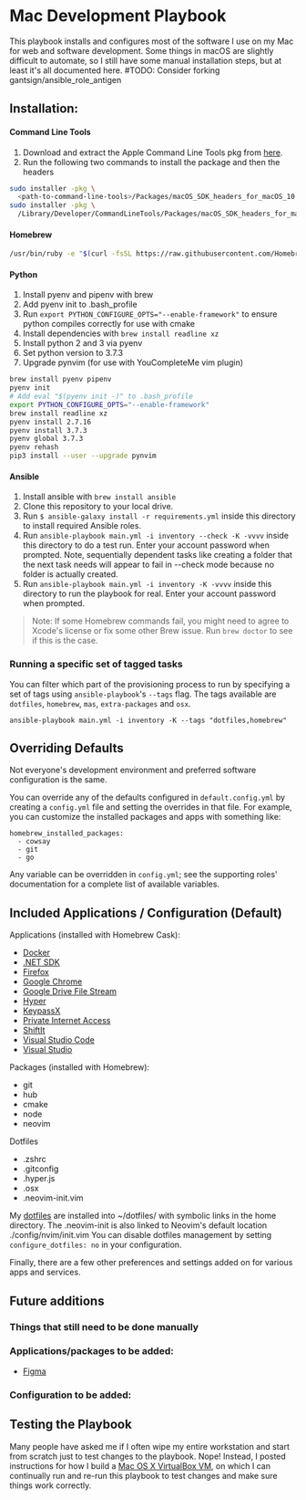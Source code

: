 # Mac Development Playbook

This playbook installs and configures most of the software I use on my Mac for web and software development. Some things in macOS are slightly difficult to automate, so I still have some manual installation steps, but at least it's all documented here.
#TODO: Consider forking gantsign/ansible_role_antigen

## Installation:
#### Command Line Tools
1. Download and extract the Apple Command Line Tools pkg from [here](https://developer.apple.com/download/more/).
2. Run the following two commands to install the package and then the headers
```bash
sudo installer -pkg \
  <path-to-command-line-tools>/Packages/macOS_SDK_headers_for_macOS_10.14.pkg -target /
sudo installer -pkg \
  /Library/Developer/CommandLineTools/Packages/macOS_SDK_headers_for_macOS_10.14.pkg -target /
```
#### Homebrew
```bash
/usr/bin/ruby -e "$(curl -fsSL https://raw.githubusercontent.com/Homebrew/install/master/install)"
```
#### Python
1. Install pyenv and pipenv with brew
2. Add pyenv init to .bash_profile
3. Run `export PYTHON_CONFIGURE_OPTS="--enable-framework"` to ensure python compiles correctly for use with cmake
4. Install dependencies with `brew install readline xz`
4. Install python 2 and 3 via pyenv
5. Set python version to 3.7.3
6. Upgrade pynvim (for use with YouCompleteMe vim plugin)
```bash
brew install pyenv pipenv
pyenv init
# Add eval "$(pyenv init -)" to .bash_profile
export PYTHON_CONFIGURE_OPTS="--enable-framework"
brew install readline xz
pyenv install 2.7.16
pyenv install 3.7.3
pyenv global 3.7.3
pyenv rehash
pip3 install --user --upgrade pynvim

```
#### Ansible
1. Install ansible with `brew install ansible`
3. Clone this repository to your local drive.
4. Run `$ ansible-galaxy install -r requirements.yml` inside this directory to install required Ansible roles.
5. Run `ansible-playbook main.yml -i inventory --check -K -vvvv` inside this directory to do a test run. Enter your account password when prompted. Note, sequentially dependent tasks like creating a folder that the next task needs will appear to fail in --check mode because no folder is actually created.
6. Run `ansible-playbook main.yml -i inventory -K -vvvv` inside this directory to run the playbook for real. Enter your account password when prompted.

> Note: If some Homebrew commands fail, you might need to agree to Xcode's license or fix some other Brew issue. Run `brew doctor` to see if this is the case.

### Running a specific set of tagged tasks

You can filter which part of the provisioning process to run by specifying a set of tags using `ansible-playbook`'s `--tags` flag. The tags available are `dotfiles`, `homebrew`, `mas`, `extra-packages` and `osx`.

    ansible-playbook main.yml -i inventory -K --tags "dotfiles,homebrew"

## Overriding Defaults

Not everyone's development environment and preferred software configuration is the same.

You can override any of the defaults configured in `default.config.yml` by creating a `config.yml` file and setting the overrides in that file. For example, you can customize the installed packages and apps with something like:

    homebrew_installed_packages:
      - cowsay
      - git
      - go

Any variable can be overridden in `config.yml`; see the supporting roles' documentation for a complete list of available variables.

## Included Applications / Configuration (Default)

Applications (installed with Homebrew Cask):

  - [Docker](https://www.docker.com/)
  - [.NET SDK](https://dotnet.microsoft.com)
  - [Firefox](https://www.mozilla.org/en-US/firefox/new/)
  - [Google Chrome](https://www.google.com/chrome/)
  - [Google Drive File Stream](https://www.google.com/drive/download/)
  - [Hyper](https://hyper.is)
  - [KeypassX](https://www.keepassx.org)
  - [Private Internet Access](https://www.privateinternetaccess.com/)
  - [ShiftIt](https://github.com/fikovnik/ShiftIt)
  - [Visual Studio Code](https://code.visualstudio.com)
  - [Visual Studio](https://visualstudio.microsoft.com)

Packages (installed with Homebrew):

  - git
  - hub
  - cmake
  - node
  - neovim
  
Dotfiles

- .zshrc
- .gitconfig
- .hyper.js
- .osx
- .neovim-init.vim

My [dotfiles](https://github.com/bginbey/dotfiles) are installed into ~/dotfiles/ with symbolic links in the home directory. The .neovim-init is also linked to Neovim's default location ./config/nvim/init.vim You can disable dotfiles management by setting `configure_dotfiles: no` in your configuration.

Finally, there are a few other preferences and settings added on for various apps and services.

## Future additions

### Things that still need to be done manually


### Applications/packages to be added:
  - [Figma](https://figma.com)

### Configuration to be added:


## Testing the Playbook

Many people have asked me if I often wipe my entire workstation and start from scratch just to test changes to the playbook. Nope! Instead, I posted instructions for how I build a [Mac OS X VirtualBox VM](https://github.com/geerlingguy/mac-osx-virtualbox-vm), on which I can continually run and re-run this playbook to test changes and make sure things work correctly.
